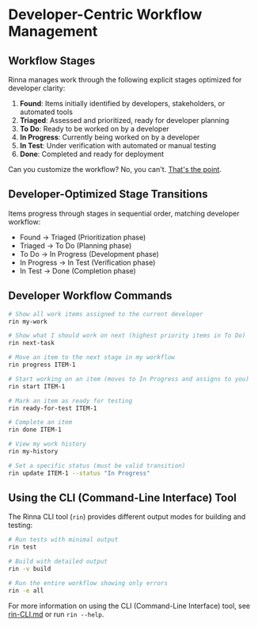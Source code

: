 <!-- Copyright (c) 2025 [Eric C. Mumford](https://github.com/heymumford) [@heymumford] -->

# Developer-Centric Workflow Management

## Workflow Stages

Rinna manages work through the following explicit stages optimized for developer clarity:

1. **Found**: Items initially identified by developers, stakeholders, or automated tools
2. **Triaged**: Assessed and prioritized, ready for developer planning
3. **To Do**: Ready to be worked on by a developer
4. **In Progress**: Currently being worked on by a developer
5. **In Test**: Under verification with automated or manual testing
6. **Done**: Completed and ready for deployment

Can you customize the workflow? No, you can't. [That's the point](workflow-philosophy.md).

## Developer-Optimized Stage Transitions

Items progress through stages in sequential order, matching developer workflow:

- Found → Triaged (Prioritization phase)
- Triaged → To Do (Planning phase)
- To Do → In Progress (Development phase)
- In Progress → In Test (Verification phase)
- In Test → Done (Completion phase)

## Developer Workflow Commands

```bash
# Show all work items assigned to the current developer
rin my-work

# Show what I should work on next (highest priority items in To Do)
rin next-task

# Move an item to the next stage in my workflow
rin progress ITEM-1

# Start working on an item (moves to In Progress and assigns to you)
rin start ITEM-1

# Mark an item as ready for testing
rin ready-for-test ITEM-1

# Complete an item
rin done ITEM-1

# View my work history
rin my-history

# Set a specific status (must be valid transition)
rin update ITEM-1 --status "In Progress"
```

## Using the CLI (Command-Line Interface) Tool

The Rinna CLI tool (`rin`) provides different output modes for building and testing:

```bash
# Run tests with minimal output
rin test

# Build with detailed output
rin -v build

# Run the entire workflow showing only errors
rin -e all
```

For more information on using the CLI (Command-Line Interface) tool, see [rin-CLI.md](rin-CLI.md) or run `rin --help`.
